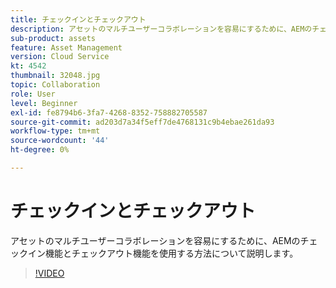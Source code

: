```yaml
---
title: チェックインとチェックアウト
description: アセットのマルチユーザーコラボレーションを容易にするために、AEMのチェックイン機能とチェックアウト機能を使用する方法について説明します。
sub-product: assets
feature: Asset Management
version: Cloud Service
kt: 4542
thumbnail: 32048.jpg
topic: Collaboration
role: User
level: Beginner
exl-id: fe8794b6-3fa7-4268-8352-758882705587
source-git-commit: ad203d7a34f5eff7de4768131c9b4ebae261da93
workflow-type: tm+mt
source-wordcount: '44'
ht-degree: 0%

---
```


# チェックインとチェックアウト

アセットのマルチユーザーコラボレーションを容易にするために、AEMのチェックイン機能とチェックアウト機能を使用する方法について説明します。

>[!VIDEO](https://video.tv.adobe.com/v/32048/?quality=12&learn=on&hidetitle=true)
